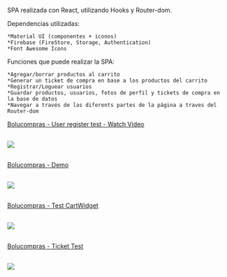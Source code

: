 SPA realizada con React, utilizando Hooks y Router-dom.

Dependencias utilizadas:

    *Material UI (componentes + iconos)
    *Firebase (FireStore, Storage, Authentication)
    *Font Awesome Icons

Funciones que puede realizar la SPA:

    *Agregar/borrar productos al carrito
    *Generar un ticket de compra en base a los productos del carrito
    *Registrar/Loguear usuarios
    *Guardar productos, usuarios, fotos de perfil y tickets de compra en la base de datos
    *Navegar a través de las diferents partes de la página a traves del Router-dom



<a href="https://www.loom.com/share/6c3ef35d438b47139958721973c546c6">
    <p>Bolucompras - User register test - Watch Video</p>
    <img style="max-width:300px;margin: 1rem 0;" src="https://cdn.loom.com/sessions/thumbnails/6c3ef35d438b47139958721973c546c6-with-play.gif">
</a>

<a  href="https://www.loom.com/share/3b1c27401d1042bda79e4a48bb7604b7">
    <p>Bolucompras - Demo</p>
    <img style="max-width:300px; margin: 1rem 0;" src="https://cdn.loom.com/sessions/thumbnails/3b1c27401d1042bda79e4a48bb7604b7-with-play.gif">
</a>

<a href="https://www.loom.com/share/ae3e068be08d4c04bbc9add20922bf34">
    <p>Bolucompras - Test CartWidget</p>
    <img style="max-width:300px;margin: 1rem 0;" src="https://cdn.loom.com/sessions/thumbnails/ae3e068be08d4c04bbc9add20922bf34-with-play.gif">
</a>

<a href="https://www.loom.com/share/cc2c5fcbef3643e9b230fcc02b477402">
    <p>Bolucompras - Ticket Test</p>
    <img style="max-width:300px;margin: 1rem 0;" src="https://cdn.loom.com/sessions/thumbnails/cc2c5fcbef3643e9b230fcc02b477402-with-play.gif">
</a>





